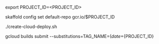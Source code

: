 export PROJECT_ID=<PROJECT_ID>

skaffold config set default-repo gcr.io/$PROJECT_ID

./create-cloud-deploy.sh

gcloud builds submit --substitutions=TAG_NAME=$(date +%y%m%d-%H%M%S),_PROJECT_ID=${PROJECT_ID}